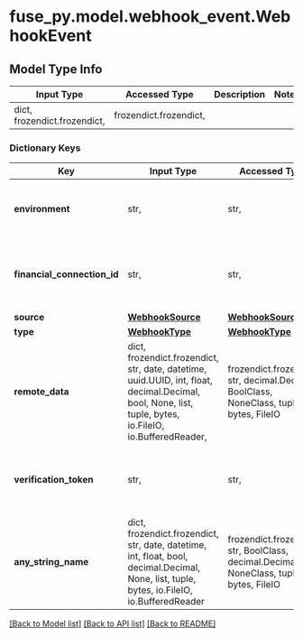 # fuse_py.model.webhook_event.WebhookEvent

## Model Type Info
Input Type | Accessed Type | Description | Notes
------------ | ------------- | ------------- | -------------
dict, frozendict.frozendict,  | frozendict.frozendict,  |  | 

### Dictionary Keys
Key | Input Type | Accessed Type | Description | Notes
------------ | ------------- | ------------- | ------------- | -------------
**environment** | str,  | str,  |  | must be one of ["sandbox", "production", ] 
**financial_connection_id** | str,  | str,  | Financial connection id associated with the webhook | 
**source** | [**WebhookSource**](WebhookSource.md) | [**WebhookSource**](WebhookSource.md) |  | 
**type** | [**WebhookType**](WebhookType.md) | [**WebhookType**](WebhookType.md) |  | 
**remote_data** | dict, frozendict.frozendict, str, date, datetime, uuid.UUID, int, float, decimal.Decimal, bool, None, list, tuple, bytes, io.FileIO, io.BufferedReader,  | frozendict.frozendict, str, decimal.Decimal, BoolClass, NoneClass, tuple, bytes, FileIO |  | 
**verification_token** | str,  | str,  | Aggregator verification data needed to verify the webhook | [optional] 
**any_string_name** | dict, frozendict.frozendict, str, date, datetime, int, float, bool, decimal.Decimal, None, list, tuple, bytes, io.FileIO, io.BufferedReader | frozendict.frozendict, str, BoolClass, decimal.Decimal, NoneClass, tuple, bytes, FileIO | any string name can be used but the value must be the correct type | [optional]

[[Back to Model list]](../../README.md#documentation-for-models) [[Back to API list]](../../README.md#documentation-for-api-endpoints) [[Back to README]](../../README.md)

